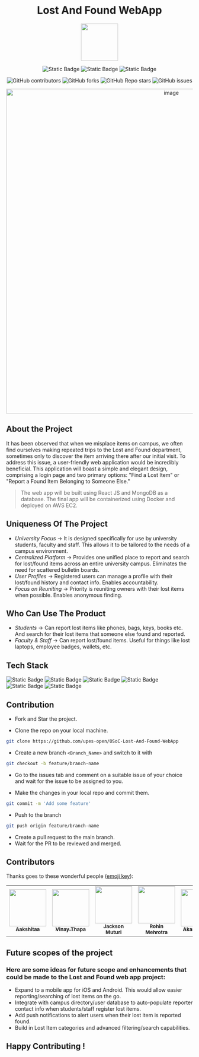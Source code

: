  <div align='center'>

# Lost And Found WebApp

<img src='https://github.com/upes-open/Git-WorkShop/assets/101355193/b9315c8e-5aaa-438e-ab5a-48b25571dc90' width=100>

![Static Badge](https://img.shields.io/badge/Discord-202020?logo=discord&logoColor=%235865F2&link=http%3A%2F%2Fdiscord.gg%2F2rnWsvkX) ![Static Badge](https://img.shields.io/badge/Twitter-202020?logo=twitter&logoColor=%231DA1F2&link=https%3A%2F%2Ftwitter.com%2FUpesOpen) ![Static Badge](https://img.shields.io/badge/Instagram-202020?logo=instagram&logoColor=%23E4405F&link=https%3A%2F%2Fwww.instagram.com%2Fupesopen_%2F)



![GitHub contributors](https://img.shields.io/github/contributors/upes-open/OSoC-Lost-And-Found-WebApp) ![GitHub forks](https://img.shields.io/github/forks/upes-open/OSoC-Lost-And-Found-WebApp) ![GitHub Repo stars](https://img.shields.io/github/stars/upes-open/OSoC-Lost-And-Found-WebApp)
![GitHub issues](https://img.shields.io/github/issues/upes-open/OSoC-Lost-And-Found-WebApp)


<!---contributor banner: https://shields.io/badges/git-hub-contributors
fork banner: https://shields.io/badges/git-hub-forks
star banner: https://shields.io/badges/git-hub-repo-stars
issues banner: https://shields.io/badges/git-hub-issues--->

</div>
<div align='center'>
<img width="876" alt="image" src="https://github.com/AnkitAnandMastery17/OSoC-Lost-And-Found-WebApp/assets/109721758/4086bcf6-e509-43d5-b0f6-9e6000306fc5">

</div> 

## About the Project
It has been observed that when we misplace items on campus, we often find ourselves making repeated trips to the Lost and Found department, sometimes only to discover the item arriving there after our initial visit. To address this issue, a user-friendly web application would be incredibly beneficial. This application will boast a simple and elegant design, comprising a login page and two primary options: "Find a Lost Item" or "Report a Found Item Belonging to Someone Else."  
> The web app will be built using React JS and MongoDB as a database. The final app will be containerized using Docker and deployed on AWS EC2.

## Uniqueness Of The Project
- *University Focus* -> It is designed specifically for use by university students, faculty and staff. This allows it to be tailored to the needs of a campus environment.
- *Centralized Platform* -> Provides one unified place to report and search for lost/found items across an entire university campus. Eliminates the need for scattered bulletin boards.
- *User Profiles* -> Registered users can manage a profile with their lost/found history and contact info. Enables accountability.
- *Focus on Reuniting* -> Priority is reuniting owners with their lost items when possible. Enables anonymous finding.

## Who Can Use The Product
- *Students* -> Can report lost items like phones, bags, keys, books etc. And search for their lost items that someone else found and reported.
- *Faculty & Staff* -> Can report lost/found items. Useful for things like lost laptops, employee badges, wallets, etc.

## Tech Stack

![Static Badge](https://img.shields.io/badge/NodeJS-101010?logo=nodedotjs&logoColor=%23339933) ![Static Badge](https://img.shields.io/badge/MongoDB-101010?logo=mongodb&logoColor=%2347A248) ![Static Badge](https://img.shields.io/badge/ReactJS-101010?logo=react&logoColor=%2361DAFB) ![Static Badge](https://img.shields.io/badge/Docker-101010?logo=docker&logoColor=%232496ED) ![Static Badge](https://img.shields.io/badge/Firebase-101010?logo=firebase&logoColor=%23FFCA28) ![Static Badge](https://img.shields.io/badge/Amazon%20S3-101010?logo=amazons3&logoColor=%23569A31)


## Contribution


* Fork and Star the project.

* Clone the repo on your local machine.

```bash
git clone https://github.com/upes-open/OSoC-Lost-And-Found-WebApp
```

* Create a new branch `<Branch_Name>` and switch to it with 

```bash
git checkout -b feature/branch-name
```

* Go to the issues tab and comment on a suitable issue of your choice and wait for the issue to be assigned to you.

* Make the changes in your local repo and commit them.
```bash
git commit -m 'Add some feature'
```
* Push to the branch
```bash
git push origin feature/branch-name
```
* Create a pull request to the main branch.
* Wait for the PR to be reviewed and merged.

## Contributors
Thanks goes to these wonderful people ([emoji key](https://allcontributors.org/docs/en/emoji-key)):
<table>
  <tr>
    <td align="center"><a href="https://github.com/aakshitaa"><img src="https://avatars.githubusercontent.com/u/103314396?v=4?s=100" width="100px;" alt=""/><br /><sub><b>Aakshitaa</b></sub></a><br /></td>
    <td align="center"><a href="https://github.com/ThapaVinay"><img src="https://avatars.githubusercontent.com/u/97795121?v=4?s=100" width="100px;" alt=""/><br /><sub><b>Vinay  Thapa</b></sub></a><br /></td>
    <td align="center"><a href="https://github.com/jason2000-cpu"><img src="https://avatars.githubusercontent.com/u/62056792?v=4?s=100" width="100px;" alt=""/><br /><sub><b>Jackson Muturi</b></sub></a><br /></td>
    <td align="center"><a href="https://github.com/rohin079"><img src="https://avatars.githubusercontent.com/u/38971621?v=4?s=100" width="100px;" alt=""/><br /><sub><b>Rohin Mehrotra</b></sub></a><br /></td>
    <td align="center"><a href="https://github.com/helloakash1701"><img src="https://avatars.githubusercontent.com/u/80618499?v=4?s=100" width="100px;" alt=""/><br /><sub><b>Akash Mishra</b></sub></a><br /></td>
    <td align="center"><a href="https://github.com/sachinaggarwal18"><img src="https://avatars.githubusercontent.com/u/111679038?v=4?s=100" width="100px;" alt=""/><br /><sub><b>Sachin Aggarwal</b></sub></a><br /></td>
    <td align="center"><a href="https://github.com/Kruthardh11"><img src="https://avatars.githubusercontent.com/u/110627779?v=4?s=100" width="100px;" alt=""/><br /><sub><b>Kruthardh </b></sub></a><br /></td>
    <td align="center"><a href="https://github.com/shreyas2711"><img src="https://avatars.githubusercontent.com/u/74506348?v=4?s=100" width="100px;" alt=""/><br /><sub><b>Shreyas Kamath</b></sub></a><br /></td>
   
</table>



 ## Future scopes of the project
 
### Here are some ideas for future scope and enhancements that could be made to the Lost and Found web app project:

- Expand to a mobile app for iOS and Android. This would allow easier reporting/searching of lost items on the go.
- Integrate with campus directory/user database to auto-populate reporter contact info when students/staff register lost items.
- Add push notifications to alert users when their lost item is reported found.
- Build in Lost Item categories and advanced filtering/search capabilities.
 


## Happy Contributing !
